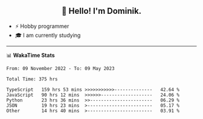 <h2 align="center">👋 Hello! I'm Dominik.</h2>

- ⚡ Hobby programmer
- 🎓 I am currently studying

---
📊 **WakaTime Stats**
<!--START_SECTION:waka-->

```text
From: 09 November 2022 - To: 09 May 2023

Total Time: 375 hrs

TypeScript   159 hrs 53 mins >>>>>>>>>>>--------------   42.64 %
JavaScript   90 hrs 12 mins  >>>>>>-------------------   24.06 %
Python       23 hrs 36 mins  >>-----------------------   06.29 %
JSON         19 hrs 23 mins  >------------------------   05.17 %
Other        14 hrs 40 mins  >------------------------   03.91 %
```

<!--END_SECTION:waka-->
